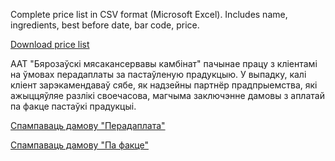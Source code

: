 ﻿Complete price list in CSV format (Microsoft Excel). Includes name, ingredients, best before date, bar code, price.

[Download price list](http://meat.by/bmkk/bmkk/download/price.zip) 

ААТ "Бярозаўскі мясакансервавы камбінат" пачынае працу з кліентамі на ўмовах перадаплаты за пастаўленую прадукцыю. У выпадку, калі кліент зарэкамендаваў сябе, як надзейны партнёр прадпрыемства, які ажыццяўляе разлікі своечасова, магчыма заключэнне дамовы з аплатай па факце пастаўкі прадукцыі.

[Спампаваць дамову "Перадаплата"](http://meat.by/bmkk/new/data/downloads/dog_pred.zip)  

[Спампаваць дамову "Па факце"](http://meat.by/bmkk/new/data/downloads/dog_fakt.zip)